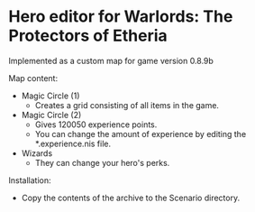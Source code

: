 # Hero editor for Warlords: The Protectors of Etheria
Implemented as a custom map for game version 0.8.9b

Map content:
- Magic Circle (1)
  - Creates a grid consisting of all items in the game.
- Magic Circle (2)
  - Gives 120050 experience points.
  - You can change the amount of experience by editing the \*.experience.nis file.
- Wizards
  - They can change your hero's perks.

Installation:
- Copy the contents of the archive to the Scenario directory.
